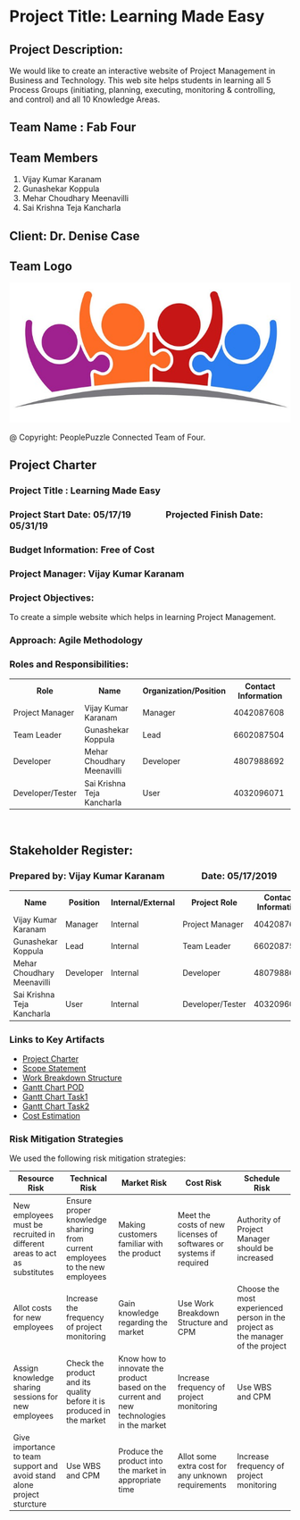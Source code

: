 # Project Title: Learning Made Easy

## Project Description:
We would like to create an interactive website of Project Management in Business and Technology. This web site helps students in learning all 5 Process Groups (initiating, planning, executing, monitoring & controlling, and control) and all 10 Knowledge Areas. 

## Team Name : Fab Four 
## Team Members 
1. Vijay Kumar Karanam
2. Gunashekar Koppula
3. Mehar Choudhary Meenavilli
4. Sai Krishna Teja Kancharla

## Client: Dr. Denise Case

## Team Logo
![team logo](fab_four.jpg)


@ Copyright: PeoplePuzzle Connected Team of Four.

## Project Charter

### Project Title : Learning Made Easy
### Project Start Date: 05/17/19 &nbsp;&nbsp;&nbsp;&nbsp;&nbsp;&nbsp;&nbsp;&nbsp;&nbsp;&nbsp;&nbsp;&nbsp;&nbsp;&nbsp;&nbsp;Projected Finish Date: 05/31/19
### Budget Information: Free of Cost

### Project Manager: Vijay Kumar Karanam
### Project Objectives:
  To create a simple website which helps in learning Project Management.

### Approach: Agile Methodology

### Roles and Responsibilities:

<table>
  <tr>
    <th>Role</th>
    <th>Name</th>
    <th>Organization/Position</th>
    <th>Contact Information</th>
  </tr>
  <tr>
    <td>Project Manager</td>
    <td>Vijay Kumar Karanam</td>
    <td>Manager</td>
    <td>4042087608</td>
  </tr>
  <tr>
    <td>Team Leader</td>
    <td>Gunashekar Koppula</td>
    <td>Lead</td>
    <td>6602087504</td>
  </tr>
  <tr>
    <td>Developer</td>
    <td>Mehar Choudhary Meenavilli</td>
    <td>Developer</td>
    <td>4807988692</td>
  </tr>
  <tr>
    <td>Developer/Tester</td>
    <td>Sai Krishna Teja Kancharla</td>
    <td>User</td>
    <td>4032096071</td>
  </tr>
</table>
<br>

## Stakeholder Register:

### Prepared by: Vijay Kumar Karanam &nbsp;&nbsp;&nbsp;&nbsp;&nbsp;&nbsp;&nbsp;&nbsp;&nbsp;&nbsp;&nbsp;&nbsp;&nbsp;&nbsp;&nbsp;  Date: 05/17/2019

<table>
  <tr>
    <th>Name</th>
    <th>Position</th>
    <th>Internal/External</th>
    <th>Project Role</th>
    <th>Contact Information</th>
  </tr>
  <tr>
    <td>Vijay Kumar Karanam</td>
    <td>Manager</td>
    <td>Internal</td>
    <td>Project Manager</td>
    <td>4042087608</td>
  </tr>
  <tr>
    <td>Gunashekar Koppula</td>
    <td>Lead</td>
    <td>Internal</td>
    <td>Team Leader</td>
    <td>6602087504</td>
  </tr>
  <tr>
    <td>Mehar Choudhary Meenavilli</td>
    <td>Developer</td>
    <td>Internal</td>
    <td>Developer</td>
    <td>4807988692</td>
  </tr>
  <tr>
    <td>Sai Krishna Teja Kancharla</td>
    <td>User</td>
    <td>Internal</td>
    <td>Developer/Tester</td>
    <td>4032096071</td>
  </tr>
</table>

### Links to Key Artifacts

* [Project Charter](https://github.com/KaranamVijayKumar/projectmanagement/blob/master/project-integration-management/project-charter.md)
* [Scope Statement](https://github.com/KaranamVijayKumar/projectmanagement/blob/master/project-scope-management/scope-statement.md)
* [Work Breakdown Structure](https://github.com/KaranamVijayKumar/projectmanagement/blob/master/project-scope-management/WBS%20Tree%20Structure)
* [Gantt Chart POD](https://github.com/KaranamVijayKumar/projectmanagement/blob/master/project-schedule-management/Learning%20Made%20Easy.pod)
* [Gantt Chart Task1](https://github.com/KaranamVijayKumar/projectmanagement/blob/master/project-schedule-management/Gantt_Chart_01.PNG)
* [Gantt Chart Task2](https://github.com/KaranamVijayKumar/projectmanagement/blob/master/project-schedule-management/Gantt_Chart_02.PNG)
* [Cost Estimation](https://docs.google.com/spreadsheets/d/1QCorTFFWIbQ6laoLgMSgOSUC70jZ-G5k3fI5TECkFsg/edit#gid=0)
### Risk Mitigation Strategies

We used the following risk mitigation strategies:

| Resource Risk | Technical Risk | Market Risk | Cost Risk | Schedule Risk |
|---------------|----------------|-------------|-----------|---------------|
| New employees must be recruited in different areas to act as substitutes | Ensure proper knowledge sharing from current employees to the new employees | Making customers familiar with the product | Meet the costs of new licenses of softwares or systems if required | Authority of Project Manager should be increased |
| Allot costs for new employees | Increase the frequency of project monitoring | Gain knowledge regarding the market | Use Work Breakdown Structure and CPM | Choose the most experienced person in the project as the manager of the project |
| Assign knowledge sharing sessions for new employees |  Check the product and its quality before it is produced in the market | Know how to innovate the product based on the current and new technologies in the market | Increase frequency of project monitoring | Use WBS and CPM |
| Give importance to team support and avoid stand alone project sturcture | Use WBS and CPM | Produce the product into the market in appropriate time | Allot some extra cost for any unknown requirements | Increase frequency of project monitoring |


